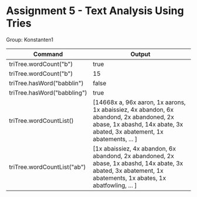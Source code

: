 # Assignment 5 - Text Analysis Using Tries
Group: Konstanten1


Command      | Output
------------ | -------------
| triTree.wordCount("b")      | true |
| triTree.wordCount("b")      | 15      |
| triTree.hasWord("babblin") | false      |
| triTree.hasWord("babbling") | true      |
| triTree.wordCountList() | [14668x a, 96x aaron, 1x aarons, 1x abaissiez, 4x abandon, 6x abandond, 2x abandoned, 2x abase, 1x abashd, 14x abate, 3x abated, 3x abatement, 1x abatements, ... ]      | 
| triTree.wordCountList("ab") | [1x abaissiez, 4x abandon, 6x abandond, 2x abandoned, 2x abase, 1x abashd, 14x abate, 3x abated, 3x abatement, 1x abatements, 1x abates, 1x abatfowling, ... ]      |
